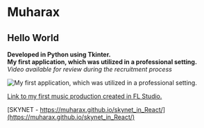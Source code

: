 # Muharax
## Hello World

**Developed in Python using Tkinter.**  
**My first application, which was utilized in a professional setting.**  
*Video available for review during the recruitment process*  

![My first application, which was utilized in a professional setting.](https://i.ibb.co/kDFTnnC/gfdgfdfgdgdf.jpg)  

[Link to my first music production created in FL Studio.](https://mega.nz/file/wicAULIZ#faYu5qsk2LQo_onPgWRcayQyhRaJcuVUsmtDFMZyQnM)

[SKYNET - https://muharax.github.io/skynet_in_React/](https://muharax.github.io/skynet_in_React/)

 
